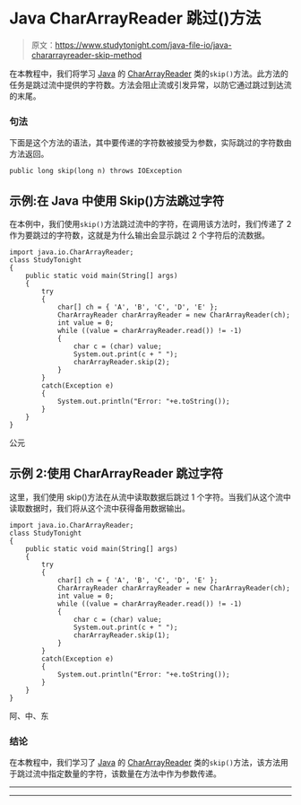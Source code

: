 # Java CharArrayReader 跳过()方法

> 原文：<https://www.studytonight.com/java-file-io/java-chararrayreader-skip-method>

在本教程中，我们将学习 [Java](https://www.studytonight.com/java/) 的 [CharArrayReader](https://www.studytonight.com/java-file-io/java-chararrayreader-class) 类的`skip()`方法。此方法的任务是跳过流中提供的字符数。方法会阻止流或引发异常，以防它通过跳过到达流的末尾。

### 句法

下面是这个方法的语法，其中要传递的字符数被接受为参数，实际跳过的字符数由方法返回。

```
public long skip(long n) throws IOException 
```

## 示例:在 Java 中使用 Skip()方法跳过字符

在本例中，我们使用`skip()`方法跳过流中的字符，在调用该方法时，我们传递了 2 作为要跳过的字符数，这就是为什么输出会显示跳过 2 个字符后的流数据。

```
import java.io.CharArrayReader;
class StudyTonight
{
	public static void main(String[] args)  
	{ 
		try
		{
			char[] ch = { 'A', 'B', 'C', 'D', 'E' };  
			CharArrayReader charArrayReader = new CharArrayReader(ch);  
			int value = 0;  
			while ((value = charArrayReader.read()) != -1) 
			{  
				char c = (char) value;  
				System.out.print(c + " ");  
				charArrayReader.skip(2);  
			}  
		}
		catch(Exception e)
		{
			System.out.println("Error: "+e.toString());
		}
	} 
}
```

公元

## 示例 2:使用 CharArrayReader 跳过字符

这里，我们使用 skip()方法在从流中读取数据后跳过 1 个字符。当我们从这个流中读取数据时，我们将从这个流中获得备用数据输出。

```
import java.io.CharArrayReader;
class StudyTonight
{
	public static void main(String[] args)  
	{ 
		try
		{
			char[] ch = { 'A', 'B', 'C', 'D', 'E' };  
			CharArrayReader charArrayReader = new CharArrayReader(ch);  
			int value = 0;  
			while ((value = charArrayReader.read()) != -1) 
			{  
				char c = (char) value;  
				System.out.print(c + " ");  
				charArrayReader.skip(1);  
			}  
		}
		catch(Exception e)
		{
			System.out.println("Error: "+e.toString());
		}
	} 
}
```

阿、中、东

### 结论

在本教程中，我们学习了 [Java](https://www.studytonight.com/java/) 的 [CharArrayReader](https://www.studytonight.com/java-file-io/java-chararrayreader-class) 类的`skip()`方法，该方法用于跳过流中指定数量的字符，该数量在方法中作为参数传递。

* * *

* * *